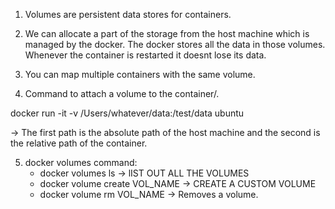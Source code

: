 1. Volumes are persistent data stores for containers. 

2. We can allocate a part of the storage from the host machine which is managed by the docker. The docker stores all the data in those volumes. Whenever the container is restarted it doesnt lose its data. 

3. You can map multiple containers with the same volume. 

4. Command to attach a volume to the container/. 

docker run -it -v /Users/whatever/data:/test/data ubuntu  

-> The first path is the absolute path of the host machine and the second is the relative path of the container. 

5. docker volumes command:
    - docker volumes ls  -> lIST OUT ALL THE VOLUMES
    - docker volume create VOL_NAME -> CREATE A CUSTOM VOLUME
    - docker volume rm VOL_NAME  -> Removes a volume. 